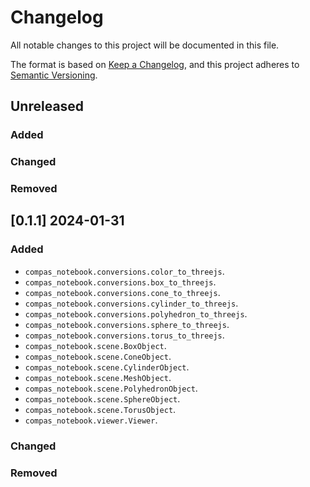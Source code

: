 # Changelog

All notable changes to this project will be documented in this file.

The format is based on [Keep a Changelog](https://keepachangelog.com/en/1.0.0/),
and this project adheres to [Semantic Versioning](https://semver.org/spec/v2.0.0.html).

## Unreleased

### Added

### Changed

### Removed


## [0.1.1] 2024-01-31

### Added

* `compas_notebook.conversions.color_to_threejs`.
* `compas_notebook.conversions.box_to_threejs`.
* `compas_notebook.conversions.cone_to_threejs`.
* `compas_notebook.conversions.cylinder_to_threejs`.
* `compas_notebook.conversions.polyhedron_to_threejs`.
* `compas_notebook.conversions.sphere_to_threejs`.
* `compas_notebook.conversions.torus_to_threejs`.
* `compas_notebook.scene.BoxObject`.
* `compas_notebook.scene.ConeObject`.
* `compas_notebook.scene.CylinderObject`.
* `compas_notebook.scene.MeshObject`.
* `compas_notebook.scene.PolyhedronObject`.
* `compas_notebook.scene.SphereObject`.
* `compas_notebook.scene.TorusObject`.
* `compas_notebook.viewer.Viewer`.

### Changed

### Removed
